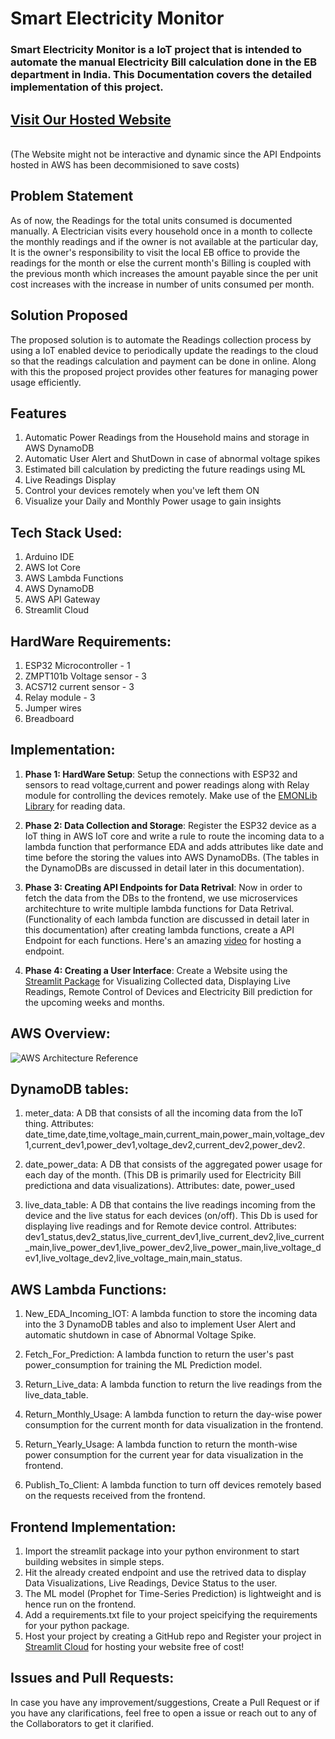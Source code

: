 # Smart Electricity Monitor
### Smart Electricity Monitor is a IoT project that is intended to automate the manual Electricity Bill calculation done in the EB department in India. This Documentation covers the detailed implementation of this project.

## [Visit Our Hosted Website](https://smartelectricitymonitor.streamlit.app/)
<br/>
(The Website might not be interactive and dynamic since the API Endpoints hosted in AWS has been decommisioned to save costs)

## Problem Statement
As of now, the Readings for the total units consumed is documented manually. A Electrician visits every household once in a month to collecte the monthly readings and if the owner is not available at the particular day, It is the owner's responsibility to visit the local EB office to provide the readings for the month or else the current month's Billing is coupled with the previous month which increases the amount payable since the per unit cost increases with the increase in number of units consumed per month.

## Solution Proposed
The proposed solution is to automate the Readings collection process by using a IoT enabled device to periodically update the readings to the cloud so that the readings calculation and payment can be done in online. Along with this the proposed project provides other features for managing power usage efficiently. 

## Features
1. Automatic Power Readings from the Household mains and storage in AWS DynamoDB
2. Automatic User Alert and ShutDown in case of abnormal voltage spikes
3. Estimated bill calculation by predicting the future readings using ML
4. Live Readings Display
5. Control your devices remotely when you've left them ON
6. Visualize your Daily and Monthly Power usage to gain insights

## Tech Stack Used:
1. Arduino IDE 
2. AWS Iot Core
3. AWS Lambda Functions
4. AWS DynamoDB
5. AWS API Gateway
6. Streamlit Cloud

## HardWare Requirements:
1. ESP32 Microcontroller - 1
2. ZMPT101b Voltage sensor - 3
3. ACS712 current sensor - 3
4. Relay module - 3
5. Jumper wires
6. Breadboard

## Implementation:
1. **Phase 1: HardWare Setup**: Setup the connections with ESP32 and sensors to read voltage,current and power readings along with Relay module for controlling the devices remotely. Make use of the [EMONLib Library](https://github.com/openenergymonitor/EmonLib) for reading data.

2. **Phase 2: Data Collection and Storage**: Register the ESP32 device as a IoT thing in AWS IoT core and write a rule to route the incoming data to a lambda function that performance EDA and adds attributes like date and time before the storing the values into AWS DynamoDBs. (The tables in the DynamoDBs are discussed in detail later in this documentation).

3. **Phase 3: Creating API Endpoints for Data Retrival**: Now in order to fetch the data from the DBs to the frontend, we use microservices architechture to write multiple lambda functions for Data Retrival. (Functionality of each lambda function are discussed in detail later in this documentation) after creating lambda functions, create a API Endpoint for each functions. Here's an amazing [video](https://youtu.be/lss7T0R019M) for hosting a endpoint.

4. **Phase 4: Creating a User Interface**: Create a Website using the [Streamlit Package](https://docs.streamlit.io/) for Visualizing Collected data, Displaying Live Readings, Remote Control of Devices and Electricity Bill prediction for the upcoming weeks and months.

## AWS Overview:
![AWS Architecture Reference](https://github.com/pradeepkarthik77/Smart_Electricity_Meter_IoT/assets/77573751/fea75793-bacd-4368-88ce-f2a939ff7c48)


## DynamoDB tables:
1. meter_data: A DB that consists of all the incoming data from the IoT thing. Attributes: date_time,date,time,voltage_main,current_main,power_main,voltage_dev1,current_dev1,power_dev1,voltage_dev2,current_dev2,power_dev2.

2. date_power_data: A DB that consists of the aggregated power usage for each day of the month. (This DB is primarily used for Electricity Bill predictiona and data visualizations). Attributes: date, power_used

3. live_data_table: A DB that contains the live readings incoming from the device and the live status for each devices (on/off). This Db is used for displaying live readings and for Remote device control. Attributes:	dev1_status,dev2_status,live_current_dev1,live_current_dev2,live_current_main,live_power_dev1,live_power_dev2,live_power_main,live_voltage_dev1,live_voltage_dev2,live_voltage_main,main_status.

## AWS Lambda Functions:
1. New_EDA_Incoming_IOT: A lambda function to store the incoming data into the 3 DynamoDB tables and also to implement User Alert and automatic shutdown in case of Abnormal Voltage Spike.

2. Fetch_For_Prediction: A lambda function to return the user's past power_consumption for training the ML Prediction model.

3. Return_Live_data: A lambda function to return the live readings from the live_data_table.

4. Return_Monthly_Usage: A lambda function to return the day-wise power consumption for the current month for data visualization in the frontend.

5. Return_Yearly_Usage: A lambda function to return the month-wise power consumption for the current year for data visualization in the frontend.

6. Publish_To_Client: A lambda function to turn off devices remotely based on the requests received from the frontend.

## Frontend Implementation:
1. Import the streamlit package into your python environment to start building websites in simple steps.
2. Hit the already created endpoint and use the retrived data to display Data Visualizations, Live Readings, Device Status to the user.
3. The ML model (Prophet for Time-Series Prediction) is lightweight and is hence run on the frontend.
4. Add a requirements.txt file to your project speicifying the requirements for your python package.
5. Host your project by creating a GitHub repo and Register your project in [Streamlit Cloud](https://streamlit.io/cloud) for hosting your website free of cost!

## Issues and Pull Requests:
In case you have any improvement/suggestions, Create a Pull Request or if you have any clarifications, feel free to open a issue or reach out to any of the Collaborators to get it clarified.
